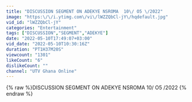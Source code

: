 ```yaml
---
title: "DISCUSSION SEGMENT ON ADEKYE NSROMA  10\/ O5 \/2022"
image: "https:\/\/i.ytimg.com\/vi\/lWZZQbCl-jY\/hqdefault.jpg"
vid_id: "lWZZQbCl-jY"
categories: "Entertainment"
tags: ["DISCUSSION","SEGMENT","ADEKYE"]
date: "2022-05-10T17:49:07+03:00"
vid_date: "2022-05-10T10:30:16Z"
duration: "PT1H37M20S"
viewcount: "1301"
likeCount: "6"
dislikeCount: ""
channel: "UTV Ghana Online"
---
```

{% raw %}DISCUSSION SEGMENT ON ADEKYE NSROMA  10/ O5 /2022 {% endraw %}
